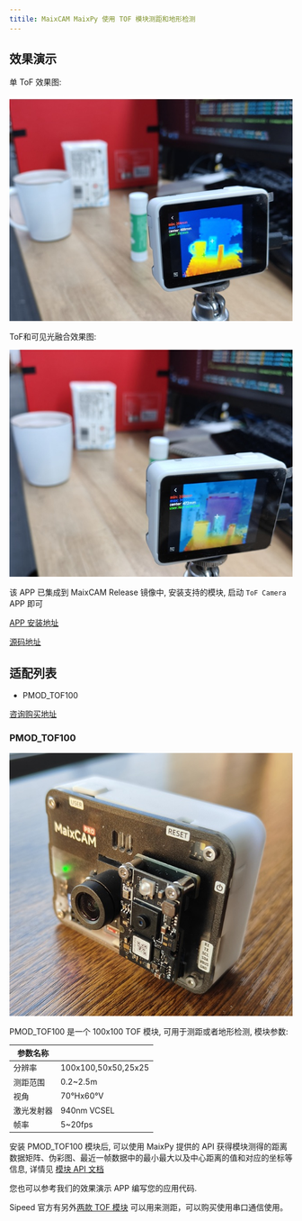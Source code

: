 ```yaml
---
titile: MaixCAM MaixPy 使用 TOF 模块测距和地形检测
---
```


## 效果演示

单 ToF 效果图:

![](../../assets/tof003.jpg)

ToF和可见光融合效果图:

![](../../assets/tof002.jpg)

该 APP 已集成到 MaixCAM Release 镜像中, 安装支持的模块, 启动 `ToF Camera` APP 即可

[APP 安装地址](https://maixhub.com/app/88)

[源码地址](https://github.com/sipeed/MaixCDK/tree/main/projects/app_tof_camera)

## 适配列表

* PMOD_TOF100

[咨询购买地址](https://wiki.sipeed.com/en/store.html)

### PMOD_TOF100

![](../../assets/tof004.jpg)

PMOD_TOF100 是一个 100x100 TOF 模块, 可用于测距或者地形检测, 模块参数:

|参数名称||
|-------|---|
|分辨率|100x100,50x50,25x25|
|测距范围|0.2~2.5m|
|视角|70°Hx60°V|
|激光发射器|940nm VCSEL|
|帧率|5~20fps|

安装 PMOD_TOF100 模块后, 可以使用 MaixPy 提供的 API 获得模块测得的距离数据矩阵、伪彩图、最近一帧数据中的最小最大以及中心距离的值和对应的坐标等信息, 详情见 [模块 API 文档](../../../api/maix/ext_dev/opns303x0.md)

您也可以参考我们的效果演示 APP 编写您的应用代码.

Sipeed 官方有另外[两款 TOF 模块](https://wiki.sipeed.com/hardware/zh/maixsense/index.html) 可以用来测距，可以购买使用串口通信使用。


